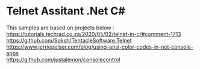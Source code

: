 # Telnet Assitant .Net C#
This samples are based on projects below :  
https://tutorials.techrad.co.za/2020/05/02/telnet-in-c/#comment-1713  
https://github.com/Spksh/TentacleSoftware.Telnet  
https://www.jerriepelser.com/blog/using-ansi-color-codes-in-net-console-apps  
https://github.com/justalemon/consolecontrol
